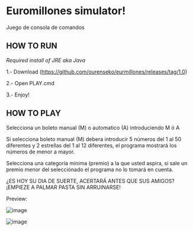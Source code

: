 # Euromillones simulator!
Juego de consola de comandos



HOW TO RUN
---
*Required install of JRE aka Java*

1.- Download (https://github.com/ourenseko/eurmillones/releases/tag/1.0)

2.- Open PLAY.cmd

3.- Enjoy!


HOW TO PLAY
---
Selecciona un boleto manual (M) o automatico (A) introduciendo M ó A

Si selecciona boleto manual (M) debera introducir 5 números del 1 al 50 diferentes y 2 estrellas del 1 al 12 diferentes, el programa mostrará los números de menor a mayor.

Selecciona una categoría mínima (premio) a la que usted aspira, si sale un premio menor del selecciónado el programa no lo tomará en cuenta. 

¿ES HOY SU DIA DE SUERTE, ACERTARÁ ANTES QUE SUS AMIGOS? ¡EMPIEZE A PALMAR PASTA SIN ARRUINARSE!



Preview:

![image](https://user-images.githubusercontent.com/25538565/156268130-285aa416-6c11-4da3-841e-82c5b026165f.png)

![image](https://user-images.githubusercontent.com/25538565/156268208-011fee55-a99d-42f3-a07e-391aaf364360.png)
